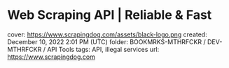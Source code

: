 # Web Scraping API | Reliable & Fast

cover: https://www.scrapingdog.com/assets/black-logo.png
created: December 10, 2022 2:01 PM (UTC)
folder: BOOKMRKS-MTHRFCKR / DEV-MTHRFCKR / API Tools
tags: API, illegal services
url: https://www.scrapingdog.com